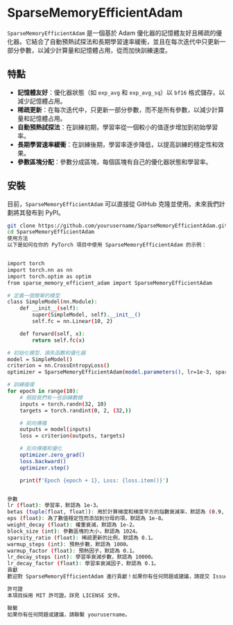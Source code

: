 # SparseMemoryEfficientAdam

`SparseMemoryEfficientAdam` 是一個基於 Adam 優化器的記憶體友好且稀疏的優化器。它結合了自動預熱試探法和長期學習速率緩衝，並且在每次迭代中只更新一部分參數，以減少計算量和記憶體占用，從而加快訓練速度。

## 特點

- **記憶體友好**：優化器狀態（如 `exp_avg` 和 `exp_avg_sq`）以 `bf16` 格式儲存，以減少記憶體占用。
- **稀疏更新**：在每次迭代中，只更新一部分參數，而不是所有參數，以減少計算量和記憶體占用。
- **自動預熱試探法**：在訓練初期，學習率從一個較小的值逐步增加到初始學習率。
- **長期學習速率緩衝**：在訓練後期，學習率逐步降低，以提高訓練的穩定性和效果。
- **參數區塊分配**：參數分成區塊，每個區塊有自己的優化器狀態和學習率。

## 安裝

目前，`SparseMemoryEfficientAdam` 可以直接從 GitHub 克隆並使用。未來我們計劃將其發布到 PyPI。

```bash
git clone https://github.com/yourusername/SparseMemoryEfficientAdam.git
cd SparseMemoryEfficientAdam
使用方法
以下是如何在你的 PyTorch 項目中使用 SparseMemoryEfficientAdam 的示例：


import torch
import torch.nn as nn
import torch.optim as optim
from sparse_memory_efficient_adam import SparseMemoryEfficientAdam

# 定義一個簡單的模型
class SimpleModel(nn.Module):
    def __init__(self):
        super(SimpleModel, self).__init__()
        self.fc = nn.Linear(10, 2)

    def forward(self, x):
        return self.fc(x)

# 初始化模型、損失函數和優化器
model = SimpleModel()
criterion = nn.CrossEntropyLoss()
optimizer = SparseMemoryEfficientAdam(model.parameters(), lr=1e-3, sparsity_ratio=0.1)

# 訓練循環
for epoch in range(10):
    # 假設我們有一些訓練數據
    inputs = torch.randn(32, 10)
    targets = torch.randint(0, 2, (32,))

    # 前向傳播
    outputs = model(inputs)
    loss = criterion(outputs, targets)

    # 反向傳播和優化
    optimizer.zero_grad()
    loss.backward()
    optimizer.step()

    print(f'Epoch {epoch + 1}, Loss: {loss.item()}')


參數
lr (float): 學習率，默認為 1e-3。
betas (tuple[float, float]): 用於計算梯度和梯度平方的指數衰減率，默認為 (0.9, 0.999)。
eps (float): 為了數值穩定性而添加到分母的項，默認為 1e-8。
weight_decay (float): 權重衰減，默認為 1e-2。
block_size (int): 參數區塊的大小，默認為 1024。
sparsity_ratio (float): 稀疏更新的比例，默認為 0.1。
warmup_steps (int): 預熱步數，默認為 1000。
warmup_factor (float): 預熱因子，默認為 0.1。
lr_decay_steps (int): 學習率衰減步數，默認為 10000。
lr_decay_factor (float): 學習率衰減因子，默認為 0.1。
貢獻
歡迎對 SparseMemoryEfficientAdam 進行貢獻！如果你有任何問題或建議，請提交 Issue 或 Pull Request。

許可證
本項目採用 MIT 許可證。詳見 LICENSE 文件。

聯繫
如果你有任何問題或建議，請聯繫 yourusername。
